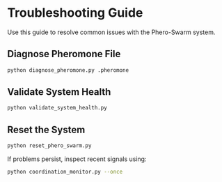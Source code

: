 # Troubleshooting Guide

Use this guide to resolve common issues with the Phero-Swarm system.

## Diagnose Pheromone File
```bash
python diagnose_pheromone.py .pheromone
```

## Validate System Health
```bash
python validate_system_health.py
```

## Reset the System
```bash
python reset_phero_swarm.py
```

If problems persist, inspect recent signals using:
```bash
python coordination_monitor.py --once
```
